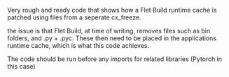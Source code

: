 Very rough and ready code that shows how a Flet Build runtime cache is patched using files from a seperate cx_freeze.

the issue is that Flet Build, at time of writing, removes files such as bin folders, and .py + .pyc. These then need to be placed in the applications runtime cache, which is what this code achieves.

The code should be run before any imports for related libraries (Pytorch in this case)
